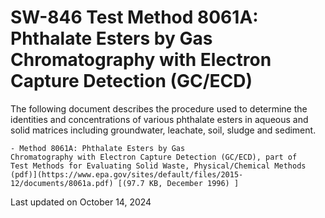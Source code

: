 
# SW-846 Test Method 8061A: Phthalate Esters by Gas Chromatography with Electron Capture Detection (GC/ECD)  


The following document describes the procedure used to determine the
identities and concentrations of various phthalate esters in aqueous and
solid matrices including groundwater, leachate, soil, sludge and
sediment.

    - Method 8061A: Phthalate Esters by Gas
    Chromatography with Electron Capture Detection (GC/ECD), part of
    Test Methods for Evaluating Solid Waste, Physical/Chemical Methods
    (pdf)](https://www.epa.gov/sites/default/files/2015-12/documents/8061a.pdf) [(97.7 KB, December 1996) ] 

Last updated on October 14, 2024

